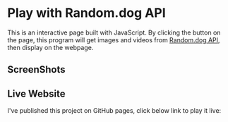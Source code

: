# Play with Random.dog API

This is an interactive page built with JavaScript. By clicking the button on the page, this program will get images and videos from [Random.dog API](https://random.dog/), then display on the webpage.

## ScreenShots


## Live Website
I've published this project on GitHub pages, click below link to play it live:

